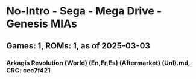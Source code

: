 # No-Intro - Sega - Mega Drive - Genesis MIAs
## Games: 1, ROMs: 1, as of 2025-03-03

### Arkagis Revolution (World) (En,Fr,Es) (Aftermarket) (Unl).md, CRC: cec7f421

